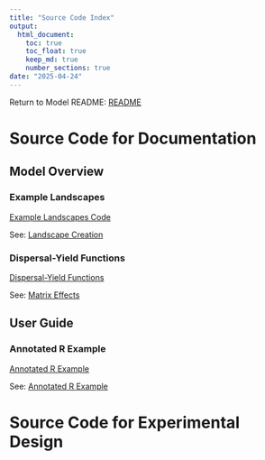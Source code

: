 ```yaml
---
title: "Source Code Index"
output: 
  html_document: 
    toc: true
    toc_float: true
    keep_md: true
    number_sections: true
date: "2025-04-24"
---
```


Return to Model README: [README](https://github.com/benjhodgson/metapop_capacity_matrix/blob/main/README.md)


# Source Code for Documentation
## Model Overview
### Example Landscapes
[Example Landscapes Code](https://github.com/benjhodgson/metapop_capacity_matrix/blob/main/Source%20Code/Documentation%20Code/Model%20Overview/Landscape_Examples.R)

See: [Landscape Creation](https://github.com/benjhodgson/metapop_capacity_matrix/blob/main/Documentation/model_overview.md#landscape-creation)

### Dispersal-Yield Functions
[Dispersal-Yield Functions](https://github.com/benjhodgson/metapop_capacity_matrix/blob/main/Source%20Code/Documentation%20Code/Model%20Overview/Dispersal_Yield_Function_Examples.R)

See: [Matrix Effects](https://github.com/benjhodgson/metapop_capacity_matrix/blob/main/Documentation/model_overview.md#matrix-effects)


## User Guide
### Annotated R Example
[Annotated R Example](https://github.com/benjhodgson/metapop_capacity_matrix/blob/main/Source%20Code/Documentation%20Code/User%20Guide/user_guide_example.R)

See: [Annotated R Example](https://github.com/benjhodgson/metapop_capacity_matrix/blob/main/Documentation/user_guide.md#annotated-example-r-model)

# Source Code for Experimental Design

